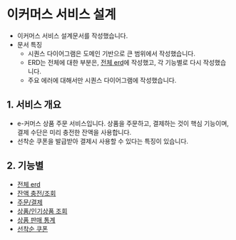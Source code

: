 # 이커머스 서비스 설계
- 이커머스 서비스 설계문서를 작성했습니다.
- 문서 특징
  - 시퀀스 다이어그램은 도메인 기반으로 큰 범위에서 작성했습니다.
  - ERD는 전체에 대한 부분은, [전체 erd](erd.md)에 작성했고, 각 기능별로 다시 작성했습니다.
  - 주요 에러에 대해서만 시퀀스 다이어그램에 작성했습니다.
  
## 1. 서비스 개요
- e-커머스 상품 주문 서비스입니다. 상품을 주문하고, 결제하는 것이 핵심 기능이며, 결제 수단은 미리 충전한 잔액을 사용합니다.
- 선착순 쿠폰을 발급받아 결제시 사용할 수 있다는 특징이 있습니다.

## 2. 기능별 
- [전체 erd](erd.md)
- [잔액 충전/조회](charge.md)
- [주문/결제](order-pay.md)
- [상품/인기상품 조회](product.md)
- [상품 판매 통계](product-stat.md)
- [선착순 쿠폰](coupon.md)
